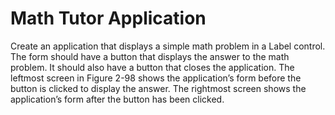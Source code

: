 # Math Tutor Application

Create an application that displays a simple math problem in a Label control. The
form should have a button that displays the answer to the math problem. It should
also have a button that closes the application. The leftmost screen in Figure 2-98
shows the application’s form before the button is clicked to display the answer. The
rightmost screen shows the application’s form after the button has been clicked.
